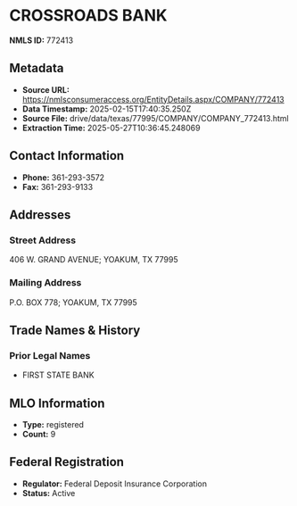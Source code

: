 # CROSSROADS BANK

**NMLS ID:** 772413

## Metadata
- **Source URL:** https://nmlsconsumeraccess.org/EntityDetails.aspx/COMPANY/772413
- **Data Timestamp:** 2025-02-15T17:40:35.250Z
- **Source File:** drive/data/texas/77995/COMPANY/COMPANY_772413.html
- **Extraction Time:** 2025-05-27T10:36:45.248069

## Contact Information
- **Phone:** 361-293-3572
- **Fax:** 361-293-9133

## Addresses
### Street Address
406 W. GRAND AVENUE; YOAKUM, TX 77995

### Mailing Address
P.O. BOX 778; YOAKUM, TX 77995

## Trade Names & History
### Prior Legal Names
- FIRST STATE BANK

## MLO Information
- **Type:** registered
- **Count:** 9

## Federal Registration
- **Regulator:** Federal Deposit Insurance Corporation
- **Status:** Active
